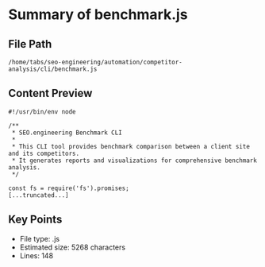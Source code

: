 # Summary of benchmark.js
  
## File Path
`/home/tabs/seo-engineering/automation/competitor-analysis/cli/benchmark.js`

## Content Preview
```
#!/usr/bin/env node

/**
 * SEO.engineering Benchmark CLI
 * 
 * This CLI tool provides benchmark comparison between a client site and its competitors.
 * It generates reports and visualizations for comprehensive benchmark analysis.
 */

const fs = require('fs').promises;
[...truncated...]
```

## Key Points
- File type: .js
- Estimated size: 5268 characters
- Lines: 148
